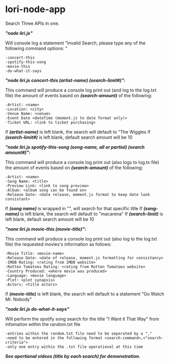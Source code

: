 # lori-node-app

Search Three APIs in one.

***"node liri.js"***

Will console log a statement "Invalid Search, please type any of the following command options: " 

    -concert-this
    -spotify-this-song
    -movie-this
    -do-what-it-says

***"node liri.js concert-this (artist-name) (search-limit#)":***

This command will produce a console log print out (and log to the log.txt file) the amount of events based on ***(search-amount)*** of the following:

    -Artist: <name>
    -Location: <city>
    -Venue Name: <venue>
    -Event Date <dateTime (moment.js to date format only)>
    -Ticket URL: <link to ticket purchasing>

If ***(artist-name)*** is left blank, the search will default to "The Wiggles
If ***(search-limit#)*** is left blank, default search amount will be 10

***"node liri.js spotify-this-song (song-name, all or partial) (search amount#)":***

This command will produce a console log print out (also logs to log.tx file) the amount of events based on ***(search-amount)*** of the following:

    -Artist: <name>
    -Song Name: <title>
    -Preview Link: <link to song preview>
    -Album: <album song can be found on>
    -Release Date: <date release, moment.js format to keep date look consistant>

If ***(song name)*** is wrapped in "", will search for that specific title
If ***(song-name)*** is left blank, the search will default to "macarena"
If ***(search-limit)*** is left blank, default search amount will be 10

***"none liri.js movie-this (movie-title)":***

This command will produce a console log print out (also log to the log.txt file) the requested movies's information as follows:

    -Movie Title: <movie-name>
    -Release Date: <date of release, moment.js formatting for consistancy>
    -IMDB Rating: <rating from IMDB website>
    -Rotten Tomatoes Rating: <rating from Rotten Tomatoes website>
    -Country Produced: <where movie was produced>
    -Language: <movie language>
    -Plot: <plot synapsis>
    -Actors: <title actors>

If ***(movie-title)*** is left blank, the search will default to a statement "Go Watch Mr. Nobody"

***"node liri.js do-what-it-says"***

Will perform the spotify song search for the title "I Want it That Way" from infomation within the random.txt file

    -entries within the random.txt file need to be seporated by a "," 
    -need to be entered in the following format <search-command>,<"search-criteria">
    -only one entry within the .txt file operational at this time

***See opertional videos (title by each search) for demonstration.***
